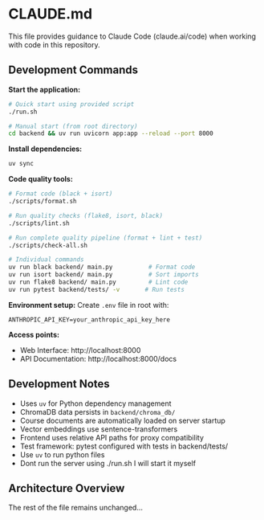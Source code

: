 # CLAUDE.md

This file provides guidance to Claude Code (claude.ai/code) when working with code in this repository.

## Development Commands

**Start the application:**
```bash
# Quick start using provided script
./run.sh

# Manual start (from root directory)
cd backend && uv run uvicorn app:app --reload --port 8000
```

**Install dependencies:**
```bash
uv sync
```

**Code quality tools:**
```bash
# Format code (black + isort)
./scripts/format.sh

# Run quality checks (flake8, isort, black)
./scripts/lint.sh

# Run complete quality pipeline (format + lint + test)
./scripts/check-all.sh

# Individual commands
uv run black backend/ main.py          # Format code
uv run isort backend/ main.py          # Sort imports
uv run flake8 backend/ main.py         # Lint code
uv run pytest backend/tests/ -v       # Run tests
```

**Environment setup:**
Create `.env` file in root with:
```
ANTHROPIC_API_KEY=your_anthropic_api_key_here
```

**Access points:**
- Web Interface: http://localhost:8000
- API Documentation: http://localhost:8000/docs

## Development Notes

- Uses `uv` for Python dependency management
- ChromaDB data persists in `backend/chroma_db/`
- Course documents are automatically loaded on server startup
- Vector embeddings use sentence-transformers
- Frontend uses relative API paths for proxy compatibility
- Test framework: pytest configured with tests in backend/tests/
- Use `uv` to run python files
- Dont run the server using ./run.sh I will start it myself

## Architecture Overview

The rest of the file remains unchanged...